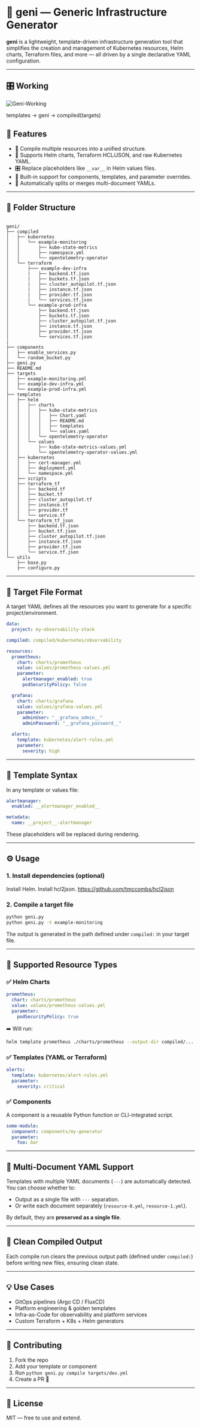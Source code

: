 # 🧠 geni — Generic Infrastructure Generator

**geni** is a lightweight, template-driven infrastructure generation tool that simplifies the creation and management of Kubernetes resources, Helm charts, Terraform files, and more — all driven by a single declarative YAML configuration.

---

## 🎛 Working


![Geni-Working](https://github.com/AgathEmmanuel/geni/blob/main/Geni-Working.drawio.png)  


templates -> geni -> compiled(targets)  


## 🚀 Features

- 📁 Compile multiple resources into a unified structure.
- 🧠 Supports Helm charts, Terraform HCL/JSON, and raw Kubernetes YAML.
- 🎛 Replace placeholders like `__var__` in Helm values files.
- 📌 Built-in support for components, templates, and parameter overrides.
- 🔀 Automatically splits or merges multi-document YAMLs.

---

## 📂 Folder Structure

```

geni/
├── compiled
│   ├── kubernetes
│   │   └── example-monitoring
│   │       ├── kube-state-metrics
│   │       ├── namespace.yml
│   │       └── opentelemetry-operator
│   └── terraform
│       ├─── example-dev-infra
│       |   ├── backend.tf.json
│       |   ├── buckets.tf.json
│       |   ├── cluster_autopilot.tf.json
│       |   ├── instance.tf.json
│       |   ├── provider.tf.json
│       |   └── services.tf.json
│       └── example-prod-infra
│           ├── backend.tf.json
│           ├── buckets.tf.json
│           ├── cluster_autopilot.tf.json
│           ├── instance.tf.json
│           ├── provider.tf.json
│           └── services.tf.json
|
├── components
│   ├── enable_services.py
│   └── random_bucket.py
├── geni.py
├── README.md
├── targets
│   ├── example-monitoring.yml
│   ├── example-dev-infra.yml
│   └── example-prod-infra.yml
├── templates
│   ├── helm
│   │   ├── charts
│   │   │   ├── kube-state-metrics
│   │   │   │   ├── Chart.yaml
│   │   │   │   ├── README.md
│   │   │   │   ├── templates
│   │   │   │   └── values.yaml
│   │   │   └── opentelemetry-operator
│   │   └── values
│   │       ├── kube-state-metrics-values.yml
│   │       └── opentelemetry-operator-values.yml
│   ├── kubernetes
│   │   ├── cert-manager.yml
│   │   ├── deployment.yml
│   │   └── namespace.yml
│   ├── scripts
│   ├── terraform_tf
│   │   ├── backend.tf
│   │   ├── bucket.tf
│   │   ├── cluster_autopilot.tf
│   │   ├── instance.tf
│   │   ├── provider.tf
│   │   └── service.tf
│   └── terraform_tf_json
│       ├── backend.tf.json
│       ├── bucket.tf.json
│       ├── cluster_autopilot.tf.json
│       ├── instance.tf.json
│       ├── provider.tf.json
│       └── service.tf.json
└── utils
    ├── base.py
    ├── configure.py

```

---

## 📄 Target File Format

A target YAML defines all the resources you want to generate for a specific project/environment.

```yaml
data:
  project: my-observability-stack

compiled: compiled/kubernetes/observability

resources:
  prometheus:
    chart: charts/prometheus
    value: values/prometheus-values.yml
    parameter:
      alertmanager_enabled: true
      podSecurityPolicy: false

  grafana:
    chart: charts/grafana
    value: values/grafana-values.yml
    parameter:
      adminUser: "__grafana_admin__"
      adminPassword: "__grafana_password__"

  alerts:
    template: kubernetes/alert-rules.yml
    parameter:
      severity: high
```

---

## 🤩 Template Syntax

In any template or values file:

```yaml
alertmanager:
  enabled: __alertmanager_enabled__

metadata:
  name: __project__-alertmanager
```

These placeholders will be replaced during rendering.

---

## ⚙️ Usage

### 1. Install dependencies (optional)

Install Helm.
Install hcl2json. 
https://github.com/tmccombs/hcl2json


### 2. Compile a target file

```bash
python geni.py
python geni.py -t example-monitoring

```

The output is generated in the path defined under `compiled:` in your target file.

---

## 🔨 Supported Resource Types

### ✅ Helm Charts

```yaml
prometheus:
  chart: charts/prometheus
  value: values/prometheus-values.yml
  parameter:
    podSecurityPolicy: true
```

➡️ Will run:

```bash
helm template prometheus ./charts/prometheus --output-dir compiled/... -f values/prometheus-values.yml
```

### ✅ Templates (YAML or Terraform)

```yaml
alerts:
  template: kubernetes/alert-rules.yml
  parameter:
    severity: critical
```


### ✅ Components

A component is a reusable Python function or CLI-integrated script.

```yaml
some-module:
  component: components/my-generator
  parameter:
    foo: bar
```

---

## 📘 Multi-Document YAML Support

Templates with multiple YAML documents (`---`) are automatically detected. You can choose whether to:

- Output as a single file with `---` separation.
- Or write each document separately (`resource-0.yml`, `resource-1.yml`).

By default, they are **preserved as a single file**.

---

## 🤫 Clean Compiled Output

Each compile run clears the previous output path (defined under `compiled:`) before writing new files, ensuring clean state.

---

## 💡 Use Cases

- GitOps pipelines (Argo CD / FluxCD)
- Platform engineering & golden templates
- Infra-as-Code for observability and platform services
- Custom Terraform + K8s + Helm generators

---

## 🤝 Contributing

1. Fork the repo
2. Add your template or component
3. Run `python geni.py compile targets/dev.yml`
4. Create a PR 🚀

---

## 📜 License

MIT — free to use and extend.

